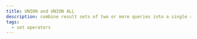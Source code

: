 ```yaml
---
title: UNION and UNION ALL
description: combine result sets of two or more queries into a single result set.
tags:
  - set operators
---
```



